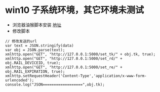 # win10 子系统环境，其它环境未测试
* 浏览器油猴脚本安装 [地址](https://github.com/Famine-Life/get12306cookie)
* 修改脚本
```
// 修改发送的url
var text = JSON.stringify(data)
var obj = JSON.parse(text);
xmlhttp.open("GET", "http://127.0.0.1:5000/set_tk/" + obj.tk, true);
xmlhttp.open("GET", "http://127.0.0.1:5000/set_rd/" + obj.RAIL_DEVICEID, true);
xmlhttp.open("GET", "http://127.0.0.1:5000/set_re/" + obj.RAIL_EXPIRATION, true);
xmlhttp.setRequestHeader('Content-Type','application/x-www-form-urlencoded');
console.log("JSON==================",obj.tk);
```
